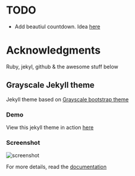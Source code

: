 # TODO

- Add beautiul countdown. Idea [here](http://a-g-f.github.io/metro-ui-jekyll/documentation/times.html)

# Acknowledgments

Ruby, jekyl, github & the awesome stuff below

## Grayscale Jekyll theme

Jekyll theme based on [Grayscale bootstrap theme ](http://ironsummitmedia.github.io/startbootstrap-grayscale/)

### Demo
View this jekyll theme in action [here](https://jeromelachaud.github.io/grayscale-theme)

### Screenshot
![screenshot](https://raw.githubusercontent.com/jeromelachaud/grayscale-theme/master/screenshot.png)

For more details, read the [documentation](http://jekyllrb.com/)
